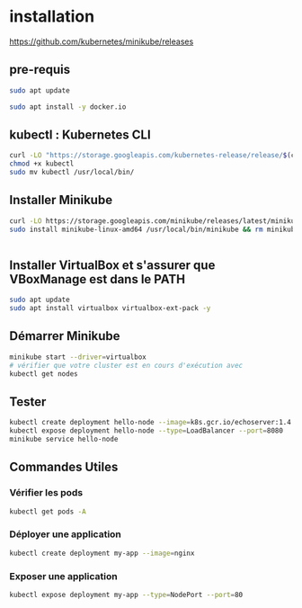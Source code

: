# installation

https://github.com/kubernetes/minikube/releases


## pre-requis

```bash
sudo apt update

sudo apt install -y docker.io

```

## kubectl : Kubernetes CLI

```bash
curl -LO "https://storage.googleapis.com/kubernetes-release/release/$(curl -s https://storage.googleapis.com/kubernetes-release/release/stable.txt)/bin/linux/amd64/kubectl"
chmod +x kubectl
sudo mv kubectl /usr/local/bin/

```


## Installer Minikube

```bash
curl -LO https://storage.googleapis.com/minikube/releases/latest/minikube-linux-amd64
sudo install minikube-linux-amd64 /usr/local/bin/minikube && rm minikube-linux-amd64



```

## Installer VirtualBox et s'assurer que VBoxManage est dans le PATH

```bash
sudo apt update
sudo apt install virtualbox virtualbox-ext-pack -y

```

## Démarrer Minikube

```bash
minikube start --driver=virtualbox
# vérifier que votre cluster est en cours d'exécution avec
kubectl get nodes


```

## Tester

```bash
kubectl create deployment hello-node --image=k8s.gcr.io/echoserver:1.4
kubectl expose deployment hello-node --type=LoadBalancer --port=8080
minikube service hello-node

```

## Commandes Utiles

### Vérifier les pods

```bash
kubectl get pods -A
```

### Déployer une application

```bash
kubectl create deployment my-app --image=nginx
```

### Exposer une application

```bash
kubectl expose deployment my-app --type=NodePort --port=80
```


```bash

```

```bash

```

```bash

```

```bash

```